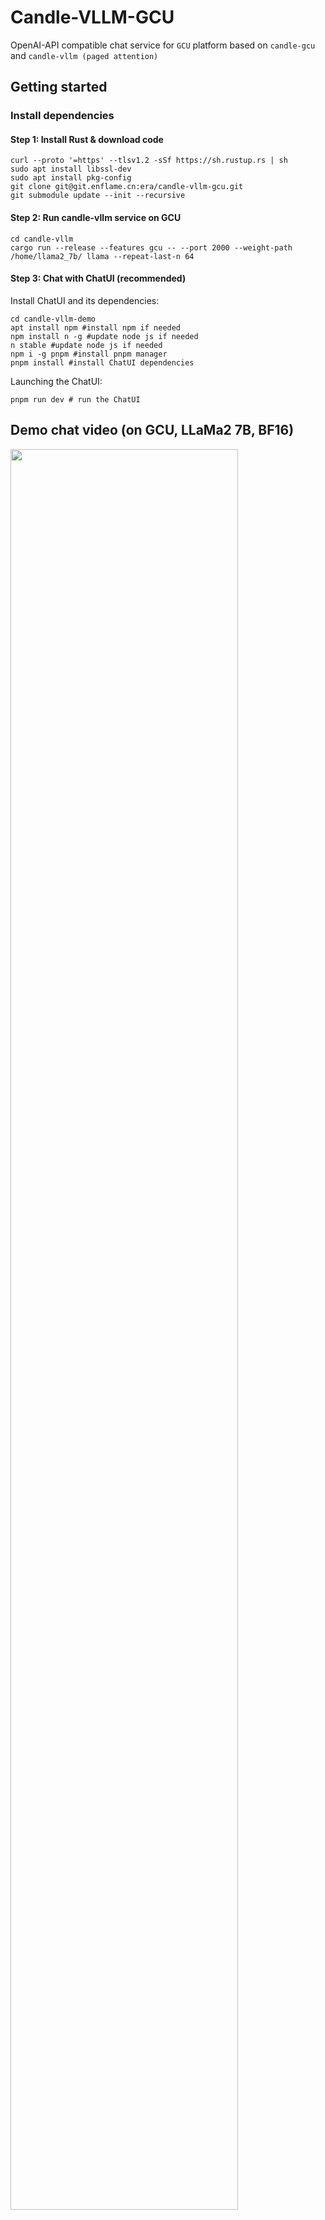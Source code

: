 # Candle-VLLM-GCU
OpenAI-API compatible chat service for `GCU` platform based on `candle-gcu` and `candle-vllm (paged attention)`


## Getting started

### Install dependencies
#### Step 1: Install Rust & download code
```
curl --proto '=https' --tlsv1.2 -sSf https://sh.rustup.rs | sh
sudo apt install libssl-dev
sudo apt install pkg-config
git clone git@git.enflame.cn:era/candle-vllm-gcu.git
git submodule update --init --recursive
```

#### Step 2: Run candle-vllm service on GCU
```
cd candle-vllm
cargo run --release --features gcu -- --port 2000 --weight-path /home/llama2_7b/ llama --repeat-last-n 64
```

#### Step 3: Chat with ChatUI (recommended)

Install ChatUI and its dependencies:

```
cd candle-vllm-demo
apt install npm #install npm if needed
npm install n -g #update node js if needed
n stable #update node js if needed
npm i -g pnpm #install pnpm manager
pnpm install #install ChatUI dependencies
```

Launching the ChatUI:
```
pnpm run dev # run the ChatUI
```

## Demo chat video (on GCU, LLaMa2 7B, BF16)
<img src="resources/candle-vllm-gcu-demo.gif" width="85%" height="85%" >

## Status

Currently, candle-vllm-gcu supports chat serving for the following models on `S60`.

| Model ID | Model Type | Supported | Speed (BF16, `batch size=1`)| Thoughput (BF16, `batch size=16`) | Thoughput (W8A16, `batch size=16`)
|--|--|--|--|--|--|
| #1 | **LLAMA/LLAMA2/LLaMa3/LLaMa3.1** |✅|21 tks/s (7B), 19 tks/s (LLaMa3.1 8B)| 249 tks/s (LLaMa3.1 8B) | 306 tks/s (LLaMa3.1 8B) |
| #2 | **Mistral** |✅|23 tks/s (7B)|258 tks/s (7B)|TBD|
| #3 | **Phi (v1, v1.5, v2)** |✅|TBD|TBD|
| #4 | **Phi-3 （3.8B, 7B）** |✅|32 tks/s (3.8B)|273 tks/s (BF16+F32, 7B)|TBD|
| #5 | **Yi** |✅|22 tks/s (6B)|220 tks/s (BF16+F32, 6B)|TBD|
| #6 | **StableLM** |✅|35 tks/s (3B)|351 tks/s (BF16+F32, 3B)|TBD|
| #7 | BigCode/StarCode |TBD|TBD|TBD|
| #8 | ChatGLM |TBD|TBD|TBD|
| #9 | **QWen2 (1.8B, 7B)** |✅|49 tks/s (1.8B)|TBD|
| #10 | **Google Gemma** |✅|49 tks/s (2B)| 513 tks/s (2B) |TBD|
| #11 | Blip-large (Multimodal) |TBD|TBD|TBD|
| #12 | Moondream-2 (Multimodal LLM) |TBD|TBD|TBD|

## General Usage
`MODEL_TYPE` = ["llama", "llama3", "mistral", "phi2", "phi3", "qwen2", "gemma", "yi", "stable-lm"]

`WEIGHT_FILE_PATH` = Corresponding weight path for the given model type

```
cargo run --release --features gcu -- --port 2000 --weight-path <WEIGHT_FILE_PATH> <MODEL_TYPE>
```

Example: 
```
cargo run --release --features gcu -- --port 2000 --weight-path /home/Meta-Llama-3.1-8B-Instruct/ llama3 --temperature 0.7
```

**or**

`MODEL_ID` = Huggingface model id

```
cargo run --release --features gcu -- --port 2000 --model-id <MODEL_ID> <MODEL_TYPE>
```

Example: 

You may supply penalty and temperature to the model to prevent potential repetitions, for example:

```
cargo run --release --features gcu -- --port 2000 --weight-path /home/mistral_7b/ mistral --penalty 1.1 --temperature 0.7
```

## Quantized (GPTQ)
1) Transform GPTQ model (8bit) to Enflame (W8A16) format using `transform_safetensors.py`

2) Change `quant_method` in config.json to `w8a16`

3) Run the transformed quantized model

```
cargo run --release --features gcu -- --port 2000 --weight-path /home/Meta-Llama-3.1-8B-Instruct-GPTQ-Enflame/ llama3 --temperature 0. --penalty 1. --quant gptq
```

## Batched requests

Refer to `examples/benchmark.py`

Install openai API package (python3 -m pip install openai) and run

```
python3 examples/benchmark.py --batch 16 --max_tokens 1024
```

``` python
async def benchmark():
    model = "mistral7b"
    max_tokens = 1024
    # 16 requests
    prompts = ["Explain how to best learn Rust.", 
               "Please talk about deep learning in 100 words.", 
               "Do you know the capital city of China? Talk the details of you known.", 
               "Who is the best female actor in the world? Explain why.",
               "How to dealing with depression?",
               "How to make money in short time?",
               "What is the future trend of large language model?",
               "The famous tech companies in the world.",
               "Explain how to best learn Rust.", 
               "Please talk about deep learning in 100 words.", 
               "Do you know the capital city of China? Talk the details of you known.", 
               "Who is the best female actor in the world? Explain why.",
               "How to dealing with depression?",
               "How to make money in short time?",
               "What is the future trend of large language model?",
               "The famous tech companies in the world."]
    
    # send 16 chat requests at the same time
    tasks: List[asyncio.Task] = []
    for i in range(len(prompts)):
        tasks.append(
            asyncio.create_task(
                chat_completion(model, max_tokens, prompts[i]))
        )

    # obtain the corresponding stream object for each request
    outputs: List[Stream[ChatCompletionChunk]] = await asyncio.gather(*tasks)

    # tasks for streaming chat responses
    tasks_stream: List[asyncio.Task] = []
    for i in range(len(outputs)):
        tasks_stream.append(
            asyncio.create_task(
                stream_response(i, outputs[i]))
        )

    # gathering the response texts
    outputs: List[(int, str)] = await asyncio.gather(*tasks_stream)

    # print the results, you may find chat completion statistics in the backend server (i.e., candle-vllm)
    for idx, output in outputs:
        print("\n\n Response {}: \n\n {}".format(idx, output))


asyncio.run(benchmark())
```

## In-situ quantization for GCU

Candle-vllm-gcu now supports in-situ quantization, allowing the transformation of default weights (F32/F16/BF16) into GGML format during model loading.

```
cargo run --release --features gcu -- --port 2000 --weight-path /home/Meta-Llama-3.1-8B-Instruct/ llama3 --quant q8_0
```

Options for `quant` parameters on GCU: ["q8_0"]

**Please note**:

1) In-situ quantization is a new feature under experimental development, and `q8_0` is not an ideal solution for quantization. `q4_k` format is prefered.

2) Batched processing still requires further optimizations when operating in quantization mode.

## TODO
1. Optimization of generation speed.
2. Add quantization support (`q8_0` supported).
3. Simultaneous chat serving for multiple users.
4. Support multimodal models.
